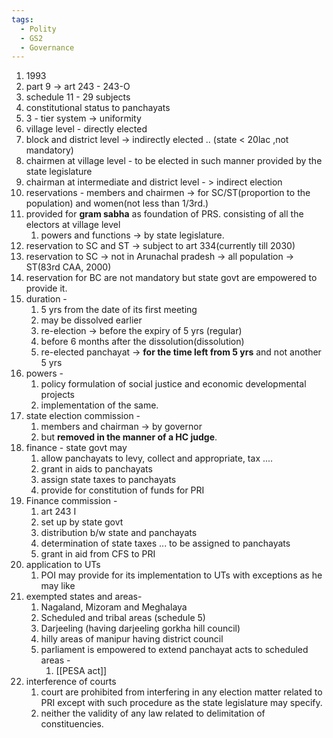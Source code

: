 ```yaml
---
tags:
  - Polity
  - GS2
  - Governance
---
```

1. 1993
2. part 9 -> art 243 - 243-O
3. schedule 11 - 29 subjects
4. constitutional status to panchayats
5. 3 - tier system -> uniformity
6. village level - directly elected 
7. block and district level -> indirectly elected .. (state < 20lac ,not mandatory)
8. chairmen at village level - to be elected in such manner provided by the state legislature
9. chairman at intermediate and district level - > indirect election
10. reservations - members and chairmen -> for SC/ST(proportion to the population) and women(not less than 1/3rd.)
11. provided for **gram sabha** as foundation of PRS. consisting of all the electors at village level
	1. powers and functions  -> by state legislature.
12. reservation to SC and ST -> subject to art 334(currently till 2030)
13. reservation to SC -> not in Arunachal pradesh -> all population -> ST(83rd CAA, 2000)
14. reservation for BC are not mandatory but state govt are empowered to provide it.
15. duration -
	1. 5 yrs from the date of its first meeting
	2. may be dissolved earlier
	3. re-election -> before the expiry of 5 yrs (regular)
	4. before 6 months after the dissolution(dissolution)
	5. re-elected panchayat -> **for the time left from 5 yrs** and not another 5 yrs
16. powers - 
	1. policy formulation of social justice and economic developmental projects
	2. implementation of the same.
17. state election commission -
	1.  members and chairman -> by governor 
	2. but **removed in the manner of a HC judge**.
18. finance - state govt may
	1. allow panchayats to levy, collect and appropriate, tax ....
	2. grant in aids to panchayats
	3. assign state taxes to panchayats
	4. provide for constitution of funds for PRI
19. Finance commission - 
	1. art 243 I
	2. set up by state govt
	3. distribution b/w state and panchayats
	4. determination of state taxes ... to be assigned to panchayats
	5. grant in aid from CFS to PRI
20. application to UTs
	1. POI may provide for its implementation to UTs with exceptions as he may like
21. exempted states  and areas- 
	1. Nagaland, Mizoram and Meghalaya
	2. Scheduled and tribal areas (schedule 5)
	3. Darjeeling (having darjeeling gorkha hill council)
	4. hilly areas of manipur having district council
	5. parliament is empowered to extend panchayat acts to scheduled areas - 
		1. [[PESA act]]
22. interference of courts
	1. court are prohibited from interfering in any election matter related to PRI except with such procedure as the state legislature may specify.
	2. neither the validity of any law related to delimitation of constituencies.